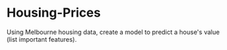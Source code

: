 # Housing-Prices
Using Melbourne housing data, create a model to predict a house's value (list important features).
